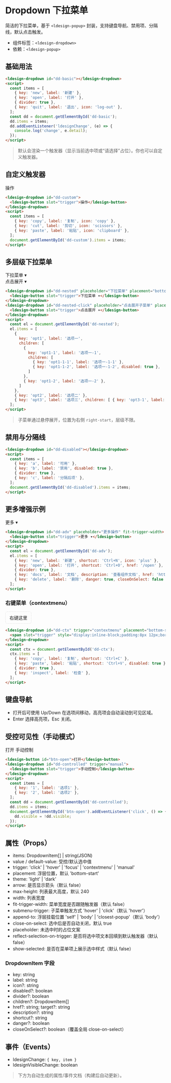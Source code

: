 # Dropdown 下拉菜单

简洁的下拉菜单，基于 `<ldesign-popup>` 封装，支持键盘导航、禁用项、分隔线，默认点击触发。

- 组件标签：`<ldesign-dropdown>`
- 依赖：`<ldesign-popup>`

## 基础用法
<div class="demo-container">
  <ldesign-dropdown id="dd-basic"></ldesign-dropdown>
</div>

```html
<ldesign-dropdown id="dd-basic"></ldesign-dropdown>
<script>
  const items = [
    { key: 'new', label: '新建' },
    { key: 'open', label: '打开' },
    { divider: true },
    { key: 'quit', label: '退出', icon: 'log-out' },
  ];
  const dd = document.getElementById('dd-basic');
  dd.items = items;
  dd.addEventListener('ldesignChange', (e) => {
    console.log('change', e.detail);
  });
</script>
```

> 默认会渲染一个触发器（显示当前选中项或“请选择”占位）。你也可以自定义触发器。

## 自定义触发器
<div class="demo-container">
  <ldesign-dropdown id="dd-custom">
    <ldesign-button slot="trigger">操作</ldesign-button>
  </ldesign-dropdown>
</div>

```html
<ldesign-dropdown id="dd-custom">
  <ldesign-button slot="trigger">操作</ldesign-button>
</ldesign-dropdown>
<script>
  const items = [
    { key: 'copy', label: '复制', icon: 'copy' },
    { key: 'cut', label: '剪切', icon: 'scissors' },
    { key: 'paste', label: '粘贴', icon: 'clipboard' },
  ];
  document.getElementById('dd-custom').items = items;
</script>
```

## 多层级下拉菜单
<div class="demo-container">
  <!-- hover 展开 -->
  <ldesign-dropdown id="dd-nested" placeholder="下拉菜单" placement="bottom-start" fit-trigger-width append-to="body">
    <ldesign-button slot="trigger">下拉菜单 ▾</ldesign-button>
  </ldesign-dropdown>
</div>

<div class="demo-container">
  <!-- click 展开子菜单 -->
  <ldesign-dropdown id="dd-nested-click" placeholder="点击展开子菜单" placement="bottom-start" submenu-trigger="click" append-to="body">
    <ldesign-button slot="trigger">点击展开 ▾</ldesign-button>
  </ldesign-dropdown>
</div>

```html
<ldesign-dropdown id="dd-nested" placeholder="下拉菜单" placement="bottom-start" fit-trigger-width append-to="body">
  <ldesign-button slot="trigger">下拉菜单 ▾</ldesign-button>
</ldesign-dropdown>
<ldesign-dropdown id="dd-nested-click" placeholder="点击展开子菜单" placement="bottom-start" submenu-trigger="click" append-to="body">
  <ldesign-button slot="trigger">点击展开 ▾</ldesign-button>
</ldesign-dropdown>
<script>
  const el = document.getElementById('dd-nested');
  el.items = [
    {
      key: 'opt1', label: '选项一',
      children: [
        {
          key: 'opt1-1', label: '选项一-1',
          children: [
            { key: 'opt1-1-1', label: '选项一-1-1' },
            { key: 'opt1-1-2', label: '选项一-1-2', disabled: true },
          ]
        },
        { key: 'opt1-2', label: '选项一-2' },
      ]
    },
    { key: 'opt2', label: '选项二' },
    { key: 'opt3', label: '选项三', children: [ { key: 'opt3-1', label: '选项三-1' } ] }
  ];
</script>
```

> 子菜单通过悬停展开，位置为右侧 `right-start`，层级不限。

## 禁用与分隔线
<div class="demo-container">
  <ldesign-dropdown id="dd-disabled"></ldesign-dropdown>
</div>

```html
<ldesign-dropdown id="dd-disabled"></ldesign-dropdown>
<script>
  const items = [
    { key: 'a', label: '可用' },
    { key: 'b', label: '禁用', disabled: true },
    { divider: true },
    { key: 'c', label: '分隔后项' },
  ];
  document.getElementById('dd-disabled').items = items;
</script>
```

## 更多增强示例
<div class="demo-container">
  <ldesign-dropdown id="dd-adv" placeholder="更多操作" fit-trigger-width>
    <ldesign-button slot="trigger">更多 ▾</ldesign-button>
  </ldesign-dropdown>
</div>

```html
<ldesign-dropdown id="dd-adv" placeholder="更多操作" fit-trigger-width>
  <ldesign-button slot="trigger">更多 ▾</ldesign-button>
</ldesign-dropdown>
<script>
  const el = document.getElementById('dd-adv');
  el.items = [
    { key: 'new', label: '新建', shortcut: 'Ctrl+N', icon: 'plus' },
    { key: 'open', label: '打开', shortcut: 'Ctrl+O', href: '/open' },
    { divider: true },
    { key: 'docs', label: '文档', description: '查看组件文档', href: 'https://example.com/docs', target: '_blank' },
    { key: 'delete', label: '删除', danger: true, closeOnSelect: false },
  ];
</script>
```

### 右键菜单（contextmenu）
<div class="demo-container">
  <ldesign-dropdown id="dd-ctx" trigger="contextmenu" placement="bottom-start">
    <span slot="trigger" style="display:inline-block;padding:8px 12px;border:1px dashed #ddd;border-radius:6px;">右键这里</span>
  </ldesign-dropdown>
</div>

```html
<ldesign-dropdown id="dd-ctx" trigger="contextmenu" placement="bottom-start">
  <span slot="trigger" style="display:inline-block;padding:8px 12px;border:1px dashed #ddd;border-radius:6px;">右键这里</span>
</ldesign-dropdown>
<script>
  const ctx = document.getElementById('dd-ctx');
  ctx.items = [
    { key: 'copy', label: '复制', shortcut: 'Ctrl+C' },
    { key: 'paste', label: '粘贴', shortcut: 'Ctrl+V', disabled: true },
    { divider: true },
    { key: 'inspect', label: '检查' },
  ];
</script>
```

## 键盘导航
- 打开后可使用 Up/Down 在选项间移动，高亮项会自动滚动到可见区域。
- Enter 选择高亮项，Esc 关闭。

## 受控可见性（手动模式）
<div class="demo-container">
  <ldesign-button id="btn-open">打开</ldesign-button>
  <ldesign-dropdown id="dd-controlled" trigger="manual">
    <ldesign-button slot="trigger">手动控制</ldesign-button>
  </ldesign-dropdown>
</div>

```html
<ldesign-button id="btn-open">打开</ldesign-button>
<ldesign-dropdown id="dd-controlled" trigger="manual">
  <ldesign-button slot="trigger">手动控制</ldesign-button>
</ldesign-dropdown>
<script>
  const items = [
    { key: '1', label: '选项1' },
    { key: '2', label: '选项2' },
  ];
  const dd = document.getElementById('dd-controlled');
  dd.items = items;
  document.getElementById('btn-open').addEventListener('click', () => {
    dd.visible = !dd.visible;
  });
</script>
```

## 属性（Props）
- items: DropdownItem[] | string(JSON)
- value / default-value: 受控/默认选中值
- trigger: 'click' | 'hover' | 'focus' | 'contextmenu' | 'manual'
- placement: 浮层位置，默认 'bottom-start'
- theme: 'light' | 'dark'
- arrow: 是否显示箭头（默认 false）
- max-height: 列表最大高度，默认 240
- width: 列表宽度
- fit-trigger-width: 菜单宽度是否跟随触发器（默认 false）
- submenu-trigger: 子菜单触发方式 'hover' | 'click'（默认 'hover'）
- append-to: 浮层挂载位置 'self' | 'body' | 'closest-popup'（默认 'body'）
- close-on-select: 选中后是否自动关闭，默认 true
- placeholder: 未选中时的占位文案
- reflect-selection-on-trigger: 是否将选中项文本回填到默认触发器（默认 false）
- show-selected: 是否在菜单项上展示选中样式（默认 false）

### DropdownItem 字段
- key: string
- label: string
- icon?: string
- disabled?: boolean
- divider?: boolean
- children?: DropdownItem[]
- href?: string; target?: string
- description?: string
- shortcut?: string
- danger?: boolean
- closeOnSelect?: boolean（覆盖全局 close-on-select）

## 事件（Events）
- ldesignChange: `{ key, item }`
- ldesignVisibleChange: boolean

> 下方为自动生成的属性/事件文档（构建后自动更新）。

<script setup>
import { onMounted } from 'vue'

onMounted(() => {
  const basic = document.getElementById('dd-basic')
  if (basic) {
    const data = [
      { key: 'new', label: '新建' },
      { key: 'open', label: '打开' },
      { divider: true },
      { key: 'quit', label: '退出', icon: 'log-out' },
    ]
    // 使用属性传值，保证在自定义元素升级前也能生效
    basic.setAttribute('items', JSON.stringify(data))
  }

  const custom = document.getElementById('dd-custom')
  if (custom) {
    const data2 = [
      { key: 'copy', label: '复制', icon: 'copy' },
      { key: 'cut', label: '剪切', icon: 'scissors' },
      { key: 'paste', label: '粘贴', icon: 'clipboard' },
    ]
    custom.setAttribute('items', JSON.stringify(data2))
  }

  const disabled = document.getElementById('dd-disabled')
  if (disabled) {
    const data3 = [
      { key: 'a', label: '可用' },
      { key: 'b', label: '禁用', disabled: true },
      { divider: true },
      { key: 'c', label: '分隔后项' },
    ]
    disabled.setAttribute('items', JSON.stringify(data3))
  }

  const controlled = document.getElementById('dd-controlled')
  if (controlled) {
    const data4 = [
      { key: '1', label: '选项1' },
      { key: '2', label: '选项2' },
    ]
    controlled.setAttribute('items', JSON.stringify(data4))

    const btn = document.getElementById('btn-open')
    if (btn) {
      btn.addEventListener('click', () => {
        controlled.visible = !controlled.visible
      })
    }
  }

  // 多层级
  const nested = document.getElementById('dd-nested')
  if (nested) {
    const dataN = [
      {
        key: 'opt1', label: '选项一',
        children: [
          {
            key: 'opt1-1', label: '选项一-1',
            children: [
              { key: 'opt1-1-1', label: '选项一-1-1' },
              { key: 'opt1-1-2', label: '选项一-1-2', disabled: true },
            ]
          },
          { key: 'opt1-2', label: '选项一-2' },
        ]
      },
      { key: 'opt2', label: '选项二' },
      { key: 'opt3', label: '选项三', children: [ { key: 'opt3-1', label: '选项三-1' } ] }
    ]
    nested.setAttribute('items', JSON.stringify(dataN))
  }

  // 多层级（点击触发子菜单）
  const nestedClick = document.getElementById('dd-nested-click')
  if (nestedClick) {
    const dataNC = [
      {
        key: 'optA', label: '选项A',
        children: [
          { key: 'optA-1', label: '选项A-1' },
          { key: 'optA-2', label: '选项A-2', children: [ { key: 'optA-2-1', label: '选项A-2-1' } ] },
        ]
      },
      { key: 'optB', label: '选项B' }
    ]
    nestedClick.setAttribute('items', JSON.stringify(dataNC))
  }

  // 增强项：链接/快捷键/危险态/宽度适配
  const adv = document.getElementById('dd-adv')
  if (adv) {
    const dataA = [
      { key: 'new', label: '新建', shortcut: 'Ctrl+N', icon: 'plus' },
      { key: 'open', label: '打开', shortcut: 'Ctrl+O', href: '/open' },
      { divider: true },
      { key: 'docs', label: '文档', description: '查看组件文档', href: 'https://example.com/docs', target: '_blank' },
      { key: 'delete', label: '删除', danger: true, closeOnSelect: false },
    ]
    adv.setAttribute('items', JSON.stringify(dataA))
  }

  // 右键菜单
  const ctx = document.getElementById('dd-ctx')
  if (ctx) {
    const dataC = [
      { key: 'copy', label: '复制', shortcut: 'Ctrl+C' },
      { key: 'paste', label: '粘贴', shortcut: 'Ctrl+V', disabled: true },
      { divider: true },
      { key: 'inspect', label: '检查' },
    ]
    ctx.setAttribute('items', JSON.stringify(dataC))
  }
})
</script>
